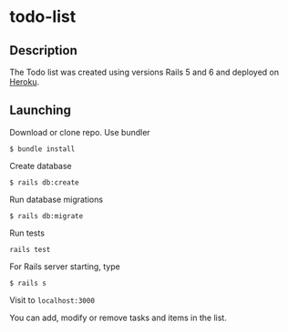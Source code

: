 # todo-list

## Description

The Todo list was created using versions Rails 5 and 6 and deployed on [Heroku](https://todolistrails5.herokuapp.com/).

## Launching

Download or clone repo. Use bundler

```
$ bundle install
```

Create database

```
$ rails db:create
```

Run database migrations

```
$ rails db:migrate
```

Run tests

```
rails test
```

For Rails server starting, type

```
$ rails s
```

Visit to `localhost:3000`

You can add, modify or remove tasks and items in the list.
